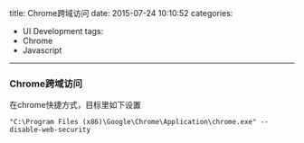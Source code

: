 title: Chrome跨域访问
date: 2015-07-24 10:10:52
categories:
- UI Development
tags:
- Chrome
- Javascript
---

### Chrome跨域访问

在chrome快捷方式，目标里如下设置

    "C:\Program Files (x86)\Google\Chrome\Application\chrome.exe" --disable-web-security